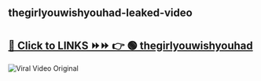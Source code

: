
 ## thegirlyouwishyouhad-leaked-video 

# <h2><a href="https://clipsfans.com/thegirlyouwishyouhad&ref=git">🔗 Click to LINKS ⏩⏩ 👉 🟢 thegirlyouwishyouhad </a></h2>

<a href="https://clipsfans.com/thegirlyouwishyouhad&ref=git" rel="nofollow" data-target="animated-image.originalLink"><img src="https://i.ibb.co.com/xMMVF88/686577567.gif" alt="Viral Video Original" style="max-width: 100%; display: inline-block;" data-target="animated-image.originalImage"></a>
